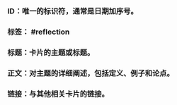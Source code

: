 ### **ID**：唯一的标识符，通常是日期加序号。
### **标签**： #reflection
### **标题**：卡片的主题或标题。
### **正文**：对主题的详细阐述，包括定义、例子和论点。
### **链接**：与其他相关卡片的链接。


